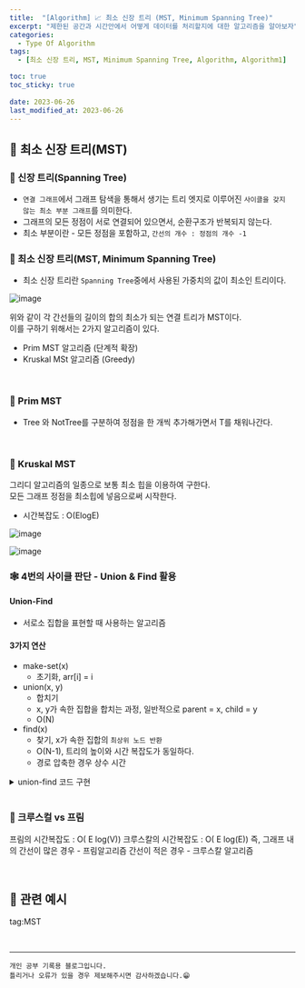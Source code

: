 ```yaml
---
title:  "[Algorithm] 📈 최소 신장 트리 (MST, Minimum Spanning Tree)"
excerpt: "제한된 공간과 시간안에서 어떻게 데이터를 처리할지에 대한 알고리즘을 알아보자"
categories:
  - Type Of Algorithm
tags:
  - [최소 신장 트리, MST, Minimum Spanning Tree, Algorithm, Algorithm1]

toc: true
toc_sticky: true
 
date: 2023-06-26
last_modified_at: 2023-06-26
---
```


## 📖 최소 신장 트리(MST)

### 🍄 신장 트리(Spanning Tree)  

 - `연결 그래프`에서 그래프 탐색을 통해서 생기는 트리 엣지로 이루어진 `사이클을 갖지 않는 최소 부분 그래프`를 의미한다.
 - 그래프의 모든 정점이 서로 연결되어 있으면서, 순환구조가 반복되지 않는다.
 - 최소 부분이란 - 모든 정점을 포함하고, `간선의 개수 : 정점의 개수 -1`  

### 🍄 최소 신장 트리(MST, Minimum Spanning Tree)

- 최소 신장 트리란 `Spanning Tree`중에서 사용된 가중치의 값이 최소인 트리이다.
 
![image](https://github.com/yyechan0602/yyechan0602.github.io/assets/37824506/90704864-fffc-468e-b63b-f3131f99c88c)

위와 같이 각 간선들의 길이의 합의 최소가 되는 연결 트리가 MST이다.  
이를 구하기 위해서는 2가지 알고리즘이 있다.  
 - Prim MST 알고리즘 (단계적 확장)
 - Kruskal MSt 알고리즘 (Greedy)

<br>

### 🍄 Prim MST
 - Tree 와 NotTree를 구분하여 정점을 한 개씩 추가해가면서 T를 채워나간다.

<br>

### 🍄 Kruskal MST

그리디 알고리즘의 일종으로 보통 최소 힙을 이용하여 구한다.  
모든 그래프 정점을 최소힙에 넣음으로써 시작한다.
 - 시간복잡도 : O(ElogE)  

![image](https://github.com/yyechan0602/yyechan0602.github.io/assets/37824506/efb5a825-d7c1-4b4d-93d7-8d50002a22d5)

![image](https://github.com/yyechan0602/yyechan0602.github.io/assets/37824506/d3e17b61-0975-4f31-b267-c509e4340f9b)

### 🕸 4번의 사이클 판단 - Union & Find 활용

#### Union-Find
 - 서로소 집합을 표현할 때 사용하는 알고리즘  

#### 3가지 연산 
 - make-set(x)
   - 초기화, arr[i] = i
 - union(x, y)
   - 합치기
   - x, y가 속한 집합을 합치는 과정, 일반적으로 parent = x, child = y
   - O(N)
 - find(x)
   - 찾기, x가 속한 집합의 `최상위 노드 반환`
   - O(N-1), 트리의 높이와 시간 복잡도가 동일하다.
   - 경로 압축한 경우 상수 시간  


<details>
<summary> union-find 코드 구현 </summary>
<div markdown="1">

```java
#### make(){
  for(int i=0; i < N; i++){
    root[i] = i;
  }
}
```

#### union(x, y)
```java
void union(int from, int to){
  int fromRoot = find(from);
  int toRoot = find(to);

  if(fromRoot == toRoot) return false;
  else root[toRoot] = fromRoot;
  return true;
}
```

#### find(x)
```java
int find(int x){
  if(root[x] == x) {
    return x;
  } else{
    return find(root[x]); // 재귀를 이용하는 방식
    return root[x] = find(root[x]);
  }
}
```

</div>
</details>

<br>

### 🍄 크루스컬 vs 프림

프림의 시간복잡도 : O( E log(V))
크루스칼의 시간복잡도 : O( E log(E))
즉, 그래프 내의 간선이 많은 경우 - 프림알고리즘
간선이 적은 경우 - 크루스칼 알고리즘

<br>

## 🔗 관련 예시


tag:MST


<br>


***
    개인 공부 기록용 블로그입니다.
    틀리거나 오류가 있을 경우 제보해주시면 감사하겠습니다.😁